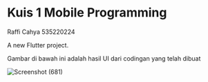 # Kuis 1 Mobile Programming 
Raffi Cahya 535220224

A new Flutter project.

Gambar di bawah ini adalah hasil UI dari codingan yang telah dibuat

![Screenshot (681)](https://github.com/ghostxee/535220224-flutter/assets/115912642/c266ad33-5193-4030-af4b-079a07a4d006)

